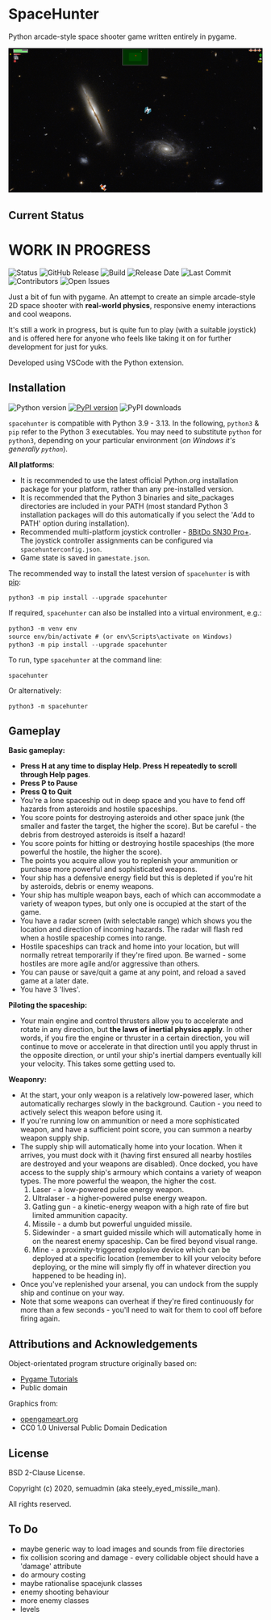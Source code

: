 # SpaceHunter

 Python arcade-style space shooter game written entirely in pygame.


![app screenshot](https://github.com/semuadmin/spacehunter/blob/main/images/screenshot.png?raw=true)

## Current Status

# WORK IN PROGRESS

![Status](https://img.shields.io/pypi/status/spacehunter)
![GitHub Release](https://img.shields.io/github/v/release/semuadmin/spacehunter?include_prereleases)
![Build](https://img.shields.io/github/actions/workflow/status/semuadmin/spacehunter/main.yml?branch=main)
![Release Date](https://img.shields.io/github/release-date-pre/semuadmin/spacehunter)
![Last Commit](https://img.shields.io/github/last-commit/semuadmin/spacehunter)
![Contributors](https://img.shields.io/github/contributors/semuadmin/spacehunter.svg)
![Open Issues](https://img.shields.io/github/issues-raw/semuadmin/spacehunter)

Just a bit of fun with pygame. An attempt to create an simple arcade-style 2D space shooter with **real-world physics**, responsive enemy interactions and cool weapons.

It's still a work in progress, but is quite fun to play (with a suitable joystick) and is offered here for anyone who feels like taking it on for further development for just for yuks.

Developed using VSCode with the Python extension.

## <a name="installation">Installation</a>

![Python version](https://img.shields.io/pypi/pyversions/spacehunter.svg?style=flat)
[![PyPI version](https://img.shields.io/pypi/v/spacehunter.svg?style=flat)](https://pypi.org/project/spacehunter/)
![PyPI downloads](https://img.shields.io/pypi/dm/spacehunter.svg?style=flat?include-pre-release)

`spacehunter` is compatible with Python 3.9 - 3.13. In the following, `python3` & `pip` refer to the Python 3 executables. You may need to substitute `python` for `python3`, depending on your particular environment (*on Windows it's generally `python`*).

**All platforms**:

- It is recommended to use the latest official Python.org installation package for your platform, rather than any pre-installed version.
- It is recommended that the Python 3 binaries and site_packages directories are included in your PATH (most standard Python 3 installation packages will do this automatically if you select the 'Add to PATH' option during installation).
- Recommended multi-platform joystick controller - [8BitDo SN30 Pro+](https://www.8bitdo.com/sn30-pro-g-classic-or-sn30-pro-sn/). The joystick controller assignments can be configured via `spacehunterconfig.json`.
- Game state is saved in `gamestate.json`.

The recommended way to install the latest version of `spacehunter` is with [pip](http://pypi.python.org/pypi/pip/):

```shell
python3 -m pip install --upgrade spacehunter
```

If required, `spacehunter` can also be installed into a virtual environment, e.g.:

```shell
python3 -m venv env
source env/bin/activate # (or env\Scripts\activate on Windows)
python3 -m pip install --upgrade spacehunter
```

To run, type `spacehunter` at the command line:

```shell
spacehunter
```

Or alternatively:

```shell
python3 -m spacehunter
```

## Gameplay

**Basic gameplay:**

- **Press H at any time to display Help. Press H repeatedly to scroll through Help pages**.
- **Press P to Pause**
- **Press Q to Quit**
- You're a lone spaceship out in deep space and you have to fend off hazards from asteroids and hostile spaceships.
- You score points for destroying asteroids and other space junk (the smaller and faster the target, the higher the score). But be careful - the debris from destroyed asteroids is itself a hazard!
- You score points for hitting or destroying hostile spaceships (the more powerful the hostile, the higher the score).
- The points you acquire allow you to replenish your ammunition or purchase more powerful and sophisticated weapons.
- Your ship has a defensive energy field but this is depleted if you're hit by asteroids, debris or enemy weapons.
- Your ship has multiple weapon bays, each of which can accommodate a variety of weapon types, but only one is occupied at the start of the game.
- You have a radar screen (with selectable range) which shows you the location and direction of incoming hazards. The radar will flash red when a hostile spaceship comes into range.
- Hostile spaceships can track and home into your location, but will normally retreat temporarily if they're fired upon. Be warned - some hostiles are more agile and/or aggressive than others.
- You can pause or save/quit a game at any point, and reload a saved game at a later date.
- You have 3 'lives'.

**Piloting the spaceship:**

- Your main engine and control thrusters allow you to accelerate and rotate in any direction, but **the laws of inertial physics apply**. In other words, if you fire the engine or thruster in a certain direction, you will continue to move or accelerate in that direction until you apply thrust in the opposite direction, or until your ship's inertial dampers eventually kill your velocity. This takes some getting used to.

**Weaponry:**

- At the start, your only weapon is a relatively low-powered laser, which automatically recharges slowly in the background. Caution - you need to actively select this weapon before using it.
- If you're running low on ammunition or need a more sophisticated weapon, and have a sufficient point score, you can summon a nearby weapon supply ship.
- The supply ship will automatically home into your location. When it arrives, you must dock with it (having first ensured all nearby hostiles are destroyed and your weapons are disabled). Once docked, you have access to the supply ship's armoury which contains a variety of weapon types. The more powerful the weapon, the higher the cost.
  1. Laser - a low-powered pulse energy weapon.
  1. Ultralaser - a higher-powered pulse energy weapon.
  1. Gatling gun - a kinetic-energy weapon with a high rate of fire but limited ammunition capacity.
  1. Missile - a dumb but powerful unguided missile.
  1. Sidewinder - a smart guided missile which will automatically home in on the nearest enemy spaceship. Can be fired beyond visual range.
  1. Mine - a proximity-triggered explosive device which can be deployed at a specific location (remember to kill your velocity before deploying, or the mine will simply fly off in whatever direction you happened to be heading in).
- Once you've replenished your arsenal, you can undock from the supply ship and continue on your way.
- Note that some weapons can overheat if they're fired continuously for more than a few seconds - you'll need to wait for them to cool off before firing again.

## Attributions and Acknowledgements

Object-orientated program structure originally based on:

* [Pygame Tutorials](http://pygametutorials.wikidot.com/tutorials-basic)
* Public domain

Graphics from:

* [opengameart.org](http://opengameart.org/content/space-shooter-redux)
* CC0 1.0 Universal Public Domain Dedication

## License

BSD 2-Clause License.

Copyright (c) 2020, semuadmin (aka steely_eyed_missile_man).

All rights reserved.

## To Do

* maybe generic way to load images and sounds from file directories
* fix collision scoring and damage - every collidable object should have a 'damage' attribute
* do armoury costing
* maybe rationalise spacejunk classes
* enemy shooting behaviour
* more enemy classes
* levels

